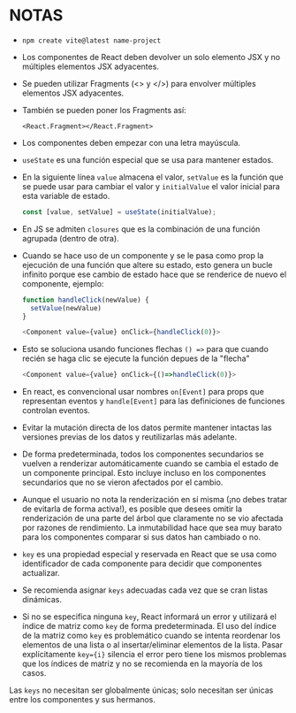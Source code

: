 # NOTAS

- `npm create vite@latest name-project`
- Los componentes de React deben devolver un solo elemento JSX y no múltiples elementos JSX adyacentes.
- Se pueden utilizar Fragments (<> y </>) para envolver múltiples elementos JSX adyacentes.
- También se pueden poner los Fragments así:
  ```
  <React.Fragment></React.Fragment>
  ```
- Los componentes deben empezar con una letra mayúscula.
- `useState` es una función especial que se usa para mantener estados.

- En la siguiente línea `value` almacena el valor, `setValue` es la función que se puede usar para cambiar el valor y `initialValue` el valor inicial para esta variable de estado.

  ```javascript
  const [value, setValue] = useState(initialValue);
  ```

- En JS se admiten `closures` que es la combinación de una función agrupada (dentro de otra).

- Cuando se hace uso de un componente y se le pasa como prop la ejecución de una función que altere su estado, esto genera un bucle infinito porque ese cambio de estado hace que se renderice de nuevo el componente, ejemplo:

  ```javascript
  function handleClick(newValue) {
    setValue(newValue)
  }

  <Component value={value} onClick={handleClick(0)}>
  ```

- Esto se soluciona usando funciones flechas `() =>` para que cuando recién se haga clic se ejecute la función depues de la "flecha"

  ```javascript
  <Component value={value} onClick={()=>handleClick(0)}>
  ```

- En react, es convencional usar nombres `on[Event]` para props que representan eventos y `handle[Event]` para las definiciones de funciones controlan eventos.

- Evitar la mutación directa de los datos permite mantener intactas las versiones previas de los datos y reutilizarlas más adelante.

- De forma predeterminada, todos los componentes secundarios se vuelven a renderizar automáticamente cuando se cambia el estado de un componente principal. Esto incluye incluso en los componentes secundarios que no se vieron afectados por el cambio.

- Aunque el usuario no nota la renderización en sí misma (¡no debes tratar de evitarla de forma activa!), es posible que desees omitir la renderización de una parte del árbol que claramente no se vio afectada por razones de rendimiento. La inmutabilidad hace que sea muy barato para los componentes comparar si sus datos han cambiado o no.

- `key` es una propiedad especial y reservada en React que se usa como identificador de cada componente para decidir que componentes actualizar.

- Se recomienda asignar `keys` adecuadas cada vez que se cran listas dinámicas.

- Si no se especifica ninguna `key`, React informará un error y utilizará el índice de matriz como `key` de forma predeterminada. El uso del índice de la matriz como `key` es problemático cuando se intenta reordenar los elementos de una lista o al insertar/eliminar elementos de la lista. Pasar explícitamente `key={i}` silencia el error pero tiene los mismos problemas que los índices de matriz y no se recomienda en la mayoría de los casos.

Las `keys` no necesitan ser globalmente únicas; solo necesitan ser únicas entre los componentes y sus hermanos.
